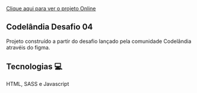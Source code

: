 [Clique aqui para ver o projeto Online](https://igorbranquinho.github.io/Neon-LandingPage/)

<h2> Codelândia Desafio 04 </h2>

Projeto construído a partir do desafio lançado pela comunidade Codelândia atravéis do figma.

<h2> Tecnologias 💻 </h2>

HTML, SASS e Javascript


